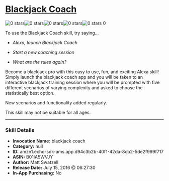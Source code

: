 # [Blackjack Coach](http://alexa.amazon.com/#skills/amzn1.echo-sdk-ams.app.d94c3b2b-40f1-42da-8cb2-5de2f999f717)
![0 stars](../../images/ic_star_border_black_18dp_1x.png)![0 stars](../../images/ic_star_border_black_18dp_1x.png)![0 stars](../../images/ic_star_border_black_18dp_1x.png)![0 stars](../../images/ic_star_border_black_18dp_1x.png)![0 stars](../../images/ic_star_border_black_18dp_1x.png) 0

To use the Blackjack Coach skill, try saying...

* *Alexa, launch Blackjack Coach*

* *Start a new coaching session*

* *What are the rules again?*

Become a blackjack pro with this easy to use, fun, and exciting Alexa skill!  Simply launch the blackjack coach app and you will be taken to an interactive blackjack training session where you will be prompted with five different scenarios of varying complexity and asked to choose the statistically best option.  

New scenarios and functionality added regularly.

This skill may not be suitable for all ages.

***

### Skill Details

* **Invocation Name:** blackjack coach
* **Category:** null
* **ID:** amzn1.echo-sdk-ams.app.d94c3b2b-40f1-42da-8cb2-5de2f999f717
* **ASIN:** B01IA5WVJY
* **Author:** Matt Swatzell
* **Release Date:** July 15, 2016 @ 06:27:30
* **In-App Purchasing:** No
